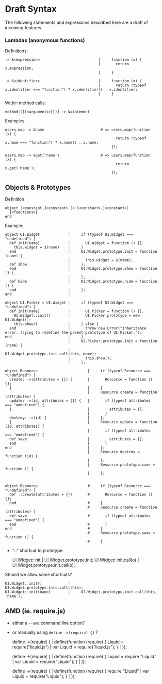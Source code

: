 # Draft Syntax

The following statements and expressions described here are a draft of incoming
features.

### Lambdas (anonymous functions)

Definitions:

    -> &<expression>                           |     function (x) {
                                               |       return x.expression;
                                               |     }
    
    -> &<identifier>                           |     function (x) {
                                               |       return (typeof x.identifier === "function") ? x.identifier() : x.identifier;
                                               |     }

Within method calls:

    method[(][<arguments>][)] -> &statement
 
Examples:

    users.map -> &name                          # => users.map(function (x) {
                                                       return (typeof x.name === "function") ? x.name() : x.name;
                                                     });

    users.map -> &get('name')                   # => users.map(function (x) {
                                                       return x.get('name');
                                                     });


## Objects & Prototypes

Definition

    object [<constant.]<constant> [< [<constant>.]<constant>]
      [<functions>]
    end


Example:

    object UI.Widget             |     if (typeof UI.Widget === "undefined") {
      def init(name)             |       UI.Widget = function () {};
        this.widget = $(name)    |     }
      end                        |     UI.Widget.prototype.init = function (name) {
                                 |       this.widget = $(name);
      def show                   |     };
      end                        |     UI.Widget.prototype.show = function () {
                                 |     };
      def hide                   |     UI.Widget.prototype.hide = function () {
      end                        |     };
    end                          |      

    object UI.Picker < UI.Widget |     if (typeof UI.Widget === "undefined") {
      def init(name)             |       UI.Picker = function () {};
        UI.Widget::init()        |       UI.Picker.prototype = new UI.Widget();
        this.show()              |     } else {
      end                        |       throw new Error("Inheritance error: trying to redefine the parent prototype of UI.Picker.");
    end                          |     }
                                 |     UI.Picker.prototype.init = function (name) {
                                 |       UI.Widget.prototype.init.call(this, name);
                                 |       this.show();
                                 |     };

    object Resource                       |     if (typeof Resource === "undefined") {
      create: ->(attributes = {}) {       |       Resource = function () {}; 
      }                                   |     }
                                          |     Resource.create = function (attributes) {
      update: ->(id, attributes = {}) {   |       if (typeof attributes === "undefined") {
      }                                   |         attributes = {};
                                          |       }
      destroy: ->(id) {                   |     };
      }                                   |     Resource.update = function (id, attributes) {
                                          |       if (typeof attributes === "undefined") {
      def save                            |         attributes = {};
      end                                 |       }
    end                                   |     };
                                          |     Resource.destroy = function (id) {
                                          |     };
                                          |     Resource.prototype.save = function () {
                                          |     };


    object Resource                       #     if (typeof Resource === "undefined") {
      def ::create(attributes = {})       #       Resource = function () {};
      end                                 #     }
                                          #     Resource.create = function (attributes) {
      def save                            #       if (typeof attributes === "undefined") {
      end                                 #       }
    end                                   #     }
                                          #     Resource.prototype.save = function () {
                                          #     }


- "::" shortcut to prototype:

    UI.Widget::init              |     UI.Widget.prototype.init;
    UI.Widget::init.call(o)      |     UI.Widget.prototype.init.call(o);

Should we allow some shortcuts?

    UI.Widget::init()            |     UI.Widget.prototype.init.call(this);
    UI.Widget::init(name)        |     UI.Widget.prototype.init.call(this, 'name');


## AMD (ie. require.js)

- either a `--amd` command line option?
- or manually using `define ->(require) {}` ?

    define ->(require) {             |     define(function (require) {
      Liquid = require("liquid.js")  |       var Liquid = require("liquid.js");
    }                                |     });
    
    define ->(require) {             |     define(function (require) {
      Liquid = require "Liquid"      |       var Liquid = require("Liquid");
    }                                |     });
    
    define ->(require) {             |     define(function (require) {
      require "Liquid"               |       var Liquid = require("Liquid");
    }                                |     });

